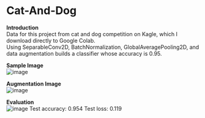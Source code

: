 # Cat-And-Dog

**Introduction**  
Data for this project from cat and dog competition on Kagle, which I download directly to Google Colab.  
Using SeparableConv2D, BatchNormalization, GlobalAveragePooling2D, and data augmentation builds a classifier whose accuracy is 0.95.  

**Sample Image**  
![image](https://github.com/phamvoquoclong/Cat-And-Dog/assets/136946649/ad171a26-976e-4996-ac1b-72c68fa55735)

**Augmentation Image**  
![image](https://github.com/phamvoquoclong/Cat-And-Dog/assets/136946649/9497ac1d-b87e-480b-9c19-048f808ace9f)

**Evaluation**  
![image](https://github.com/phamvoquoclong/Cat-And-Dog/assets/136946649/004c3d8d-05d3-4569-b370-24ffb12364af)
Test accuracy: 0.954
Test loss: 0.119
